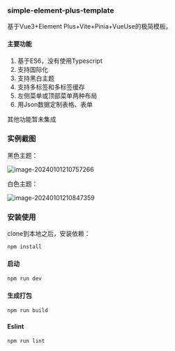 ### simple-element-plus-template

基于Vue3+Element Plus+Vite+Pinia+VueUse的极简模板。

#### 主要功能

1. 基于ES6，没有使用Typescript
2. 支持国际化
3. 支持黑白主题
4. 支持多标签和多标签缓存
5. 左侧菜单或顶部菜单两种布局
6. 用Json数据定制表格、表单

其他功能暂未集成

### 实例截图

黑色主题：

![image-20240101210757266](https://git.mengqingpo.com:8888//fugary/blogpic/uploads/ac656728776feb5c38504ed352f6d7fe/image-20240101210757266.png)

白色主题：

![image-20240101210847359](https://git.mengqingpo.com:8888//fugary/blogpic/uploads/dbdd47602fee400658917582e96cb412/image-20240101210847359.png)

### 安装使用

clone到本地之后，安装依赖：

```sh
npm install
```

#### 启动

```sh
npm run dev
```

#### 生成打包

```sh
npm run build
```

#### Eslint

```sh
npm run lint
```

